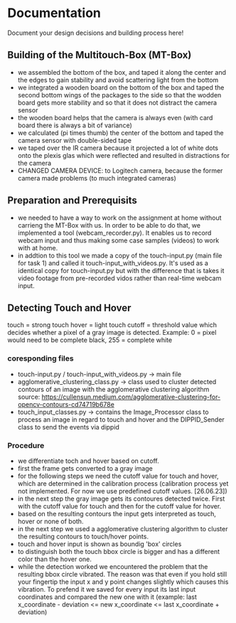 # Documentation

Document your design decisions and building process here!

## Building of the Multitouch-Box (MT-Box)

- we assembled the bottom of the box, and taped it along the center and the edges to gain stability and avoid scattering light from the bottom
- we integrated a wooden board on the bottom of the box and taped the second bottom wings of the packages to the side so that the wodden board gets more stability and so that it does not distract the camera sensor
- the wooden board helps that the camera is always even (with card board there is always a bit of variance)
- we calculated (pi times thumb) the center of the bottom and taped the camera sensor with double-sided tape
- we taped over the IR camera because it projected a lot of white dots onto the plexis glas which were reflected and resulted in distractions for the camera
- CHANGED CAMERA DEVICE: to Logitech camera, because the former camera made problems (to much integrated cameras)

## Preparation and Prerequisits
- we needed to have a way to work on the assignment at home without carrieng the MT-Box with us. In order to be able to do that, we implemented a tool (webcam_recorder.py). It enables us to record webcam input and thus making some case samples (videos) to work with at home.
- in addtion to this tool we made a copy of the touch-input.py (main file for task 1) and called it touch-input_with_videos.py. It's used as a identical copy for touch-input.py but with the difference that is takes it video footage from pre-recorded vidos rather than real-time webcam input. 

## Detecting Touch and Hover
touch = strong touch
hover = light touch
cutoff = threshold value which decides whether a pixel of a gray image is detected. 
Example: 0 = pixel would need to be complete black, 255 = complete white

### coresponding files
- touch-input.py / touch-input_with_videos.py  -> main file
- agglomerative_clustering_class.py -> class used to cluster detected contours of an image with the agglomerative clustering algorithm
source: https://cullensun.medium.com/agglomerative-clustering-for-opencv-contours-cd74719b678e
- touch_input_classes.py -> contains the Image_Processor class to process an image in regard to touch and hover and the DIPPID_Sender class to send the events via dippid

### Procedure
- we differentiate toch and hover based on cutoff.
- first the frame gets converted to a gray image
- for the following steps we need the cutoff value for touch and hover, which are determined in the calibration process 
(calibration process yet not implemented. For now we use predefined cutoff values. [26.06.23])
- in the next step the gray image gets its contoures detected twice. First with the cutoff value for touch and then for the cutoff value for hover.
- based on the resulting contours the input gets interpreted as touch, hover or none of both.
- in the next step we used a agglomerative clustering algorithm to cluster the resulting contours to touch/hover points. 
- touch and hover input is shown as boundig 'box' circles
- to distinguish both the touch bbox circle is bigger and has a different color than the hover one.
- while the detection worked we encountered the problem that the resulting bbox circle vibrated. The reason was that even if you hold still your fingertip the input x and y point changes slightly which causes this vibration. To prefend it we saved for every input its last input coordinates and compared the new one with it (example: last x_coordinate - deviation <= new x_coordinate <= last x_coordinate + deviation)

